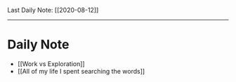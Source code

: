 Last Daily Note: [[2020-08-12]]

---
# Daily Note
+ [[Work vs Exploration]]
+ [[All of my life I spent searching the words]]